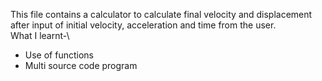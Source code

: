 This file contains a calculator to calculate final velocity and displacement after input of initial velocity, acceleration and time from the user.\
What I learnt-\
  - Use of functions
  - Multi source code program 
